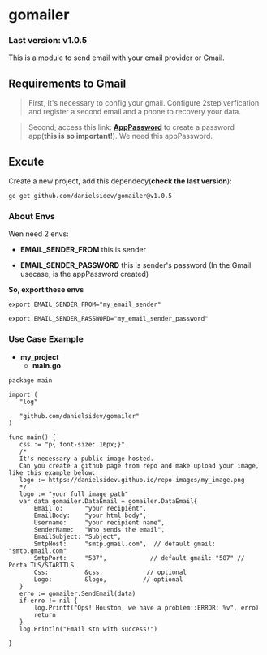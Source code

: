 # gomailer
### Last version: **v1.0.5**
 This is a module to send email with your email provider or Gmail.
 
 ## Requirements to Gmail

 >  First, It's necessary to config your gmail. Configure 2step verfication and register a second email and a phone to recovery your data.

 >  Second, access this link: **[AppPassword](https://myaccount.google.com/apppasswords)** to create a password app(**this is so important!**). We need this appPassword.

 ## Excute

 Create a new project, add this dependecy(**check the last version**):
 ```
 go get github.com/danielsidev/gomailer@v1.0.5

 ```

 ### About Envs

 Wen need 2 envs:

 - **EMAIL_SENDER_FROM** this is sender
	
 - **EMAIL_SENDER_PASSWORD** this is sender's password (In the Gmail usecase, is the appPassword created)  

 **So, export these envs**

 ```
 export EMAIL_SENDER_FROM="my_email_sender"
 ```
 ```
 export EMAIL_SENDER_PASSWORD="my_email_sender_password"
 ```

 ### Use Case  Example
- **my_project**
   - **main.go**

 ```
package main

import (
	"log"

	"github.com/danielsidev/gomailer"
)

func main() {
	css := "p{ font-size: 16px;}"
    /*
    It's necessary a public image hosted.
    Can you create a github page from repo and make upload your image, like this example below:
    logo := https://danielsidev.github.io/repo-images/my_image.png    
    */
	logo := "your full image path" 
	var data gomailer.DataEmail = gomailer.DataEmail{
		EmailTo:      "your recipient",
		EmailBody:    "your html body",
		Username:     "your recipient name",
		SenderName:   "Who sends the email",
		EmailSubject: "Subject",
        SmtpHost:     "smtp.gmail.com",  // default gmail: "smtp.gmail.com"
        SmtpPort:     "587",            // default gmail: "587" // Porta TLS/STARTTLS
		Css:          &css,            // optional
		Logo:         &logo,          // optional
	}
	erro := gomailer.SendEmail(data)
	if erro != nil {
		log.Printf("Ops! Houston, we have a problem::ERROR: %v", erro)
		return
	}
	log.Println("Email stn with success!")

}

 ```
